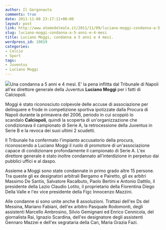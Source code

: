 ```yaml
---
author: Il Gorgonauta
comments: true
date: 2011-11-08 23:17:11+00:00
layout: post
link: http://www.atomodelmale.it/2011/11/09/luciano-moggi-condanna-a-5-anni-e-4-mesi/
slug: luciano-moggi-condanna-a-5-anni-e-4-mesi
title: Luciano Moggi, condanna a 5 anni e 4 mesi.
wordpress_id: 10819
categories:
- Calcio
- Sport
tags:
- Juventus
- Luciano Moggi
---
```


[![](http://www.atomodelmale.it/wp-content/uploads/2011/11/Luciano-Moggi-300x200.jpg)](http://www.atomodelmale.it/wp-content/uploads/2011/11/Luciano-Moggi.jpg)Una condanna a 5 anni e 4 mesi. E' la pena inflitta dal Tribunale di Napoli all'ex direttore generale della Juventus **Luciano Moggi** per i fatti di Calciopoli.

Moggi è stato riconosciuto colpevole delle accuse di associazione per delinquere e frode in competizione sportiva ipotizzate dalla Procura di Napoli durante la primavera del 2006, periodo in cui scoppiò lo scandalo **Calciopoli**, quindi la scoperta di un'organizzazione che condizionava il campionato di Serie A, la retrocessione della Juventus in Serie B e la revoca dei suoi ultimi 2 scudetti.

Il Tribunale ha confermato l'impianto accusatorio della procura, riconoscendo a Luciano Moggi il ruolo di promotore di un'associazione capace di condizionare profondamente il campionato di Serie A. L'ex direttore generale è stato inoltre condannato all'interdizione in perpetuo dai pubblici uffici e al daspo.


Assieme a Moggi sono state condannate in primo grado altre 15 persone. Tra queste gli ex designatori arbitrali Bergamo e Pairetto, gli ex arbitri Massimo De Santis, Salvatore Racalbuto, Paolo Bertini e Antonio Dattilo, il presidente della Lazio Claudio Lotito, il proprietario della Fiorentina Diego Della Valle e l'ex vice presidente della Figc Innocenzo Mazzini.

Alle condanne si sono unite anche 8 assoluzioni. Trattasi dell'ex Ds del Messina, Mariano Fabiani, dell'ex arbitro Pasquale Rodomonti, degli assistenti Marcello Ambrosino, Silvio Gemignani ed Enrico Cennicola, del giornalista Rai, Ignazio Scardina, dell'ex designatore degli assistenti Gennaro Mazzei e dell'ex segrataria della Can, Maria Grazia Fazi.


